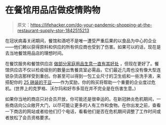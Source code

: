 # 在餐馆用品店做疫情购物

> 原文：<https://lifehacker.com/do-your-pandemic-shopping-at-the-restaurant-supply-stor-1842515213>

在冠状病毒关闭期间，餐馆和酒吧不是唯一遭受严重后果的以食品为中心的企业——他们赖以获得原料和供应的所有供应商也受到了伤害。如果可以的话，现在是去当地餐馆用品店的理想时间。



在餐饮服务和餐馆供应店 [做部分家庭用品生意一直有其好处](https://lifehacker.com/the-top-5-restaurant-supply-store-essentials-ranked-1797727937) ，但现在更好了。餐馆供应店不仅以检疫级别的数量出售餐具室必需品，它们最近几周也没有像大型连锁杂货店那样受到重创。你甚至可以得到一包工业尺寸的卫生纸和一些洗手液，来搭配你的 [25 磅装的干豆](https://skillet.lifehacker.com/the-time-has-come-to-cook-some-beans-1842360505)——作为奖励，你的购买将帮助一个重要的企业度过危机。(世界上的克罗格、沃尔玛和好市多现在并不完全是在伤害生意。)

如果你当地的商店只对会员开放，你可能还是很幸运的。在新冠肺炎危机期间，一些商店向公众敞开大门，以尽可能让更多的人有工作和食物。在你出发之前，查看一下商店的网站或者给他们打个电话，看看他们是否在危机期间调整了工作时间或者放松了会员资格要求。